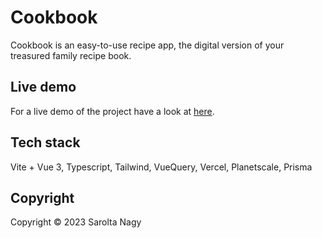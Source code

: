 # Cookbook

Cookbook is an easy-to-use recipe app, the digital version of your treasured family recipe book.

## Live demo

For a live demo of the project have a look at [here](https://cookbook-app-siccc.vercel.app/).

## Tech stack

Vite + Vue 3, Typescript, Tailwind, VueQuery, Vercel, Planetscale, Prisma

## Copyright

Copyright © 2023 Sarolta Nagy
